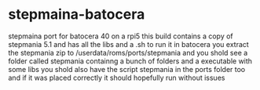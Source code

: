 # stepmaina-batocera
 stepmaina port for batocera 40 on a rpi5
 this build contains a copy of stepmania 5.1 and has all the libs and a .sh to run it in batocera
 you extract the stepmania zip to /userdata/roms/ports/stepmania and you shold see a folder called stepmania containng a bunch of folders and a executable with some libs
 you shold also have the script stepmania in the ports folder too
 and if it was placed correctly
 it should hopefully run without issues
 
 
